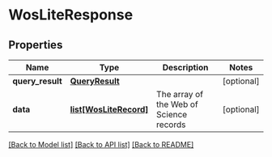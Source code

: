 # WosLiteResponse

## Properties
Name | Type | Description | Notes
------------ | ------------- | ------------- | -------------
**query_result** | [**QueryResult**](QueryResult.md) |  | [optional] 
**data** | [**list[WosLiteRecord]**](WosLiteRecord.md) | The array of the Web of Science records | [optional] 

[[Back to Model list]](../README.md#documentation-for-models) [[Back to API list]](../README.md#documentation-for-api-endpoints) [[Back to README]](../README.md)

